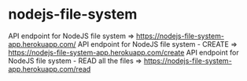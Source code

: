 # nodejs-file-system
API endpoint for NodeJS file system => https://nodejs-file-system-app.herokuapp.com/
API endpoint for NodeJS file system - CREATE => https://nodejs-file-system-app.herokuapp.com/create 
API endpoint for NodeJS file system - READ all the files => https://nodejs-file-system-app.herokuapp.com/read
